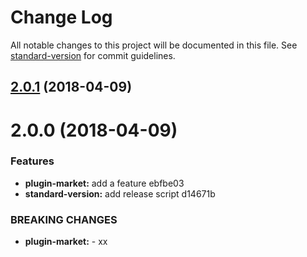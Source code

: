 # Change Log

All notable changes to this project will be documented in this file. See [standard-version](https://github.com/conventional-changelog/standard-version) for commit guidelines.

<a name="2.0.1"></a>
## [2.0.1](/compare/v2.0.0...v2.0.1) (2018-04-09)



<a name="2.0.0"></a>
# 2.0.0 (2018-04-09)


### Features

* **plugin-market:** add a feature ebfbe03
* **standard-version:** add release script d14671b


### BREAKING CHANGES

* **plugin-market:** - xx
